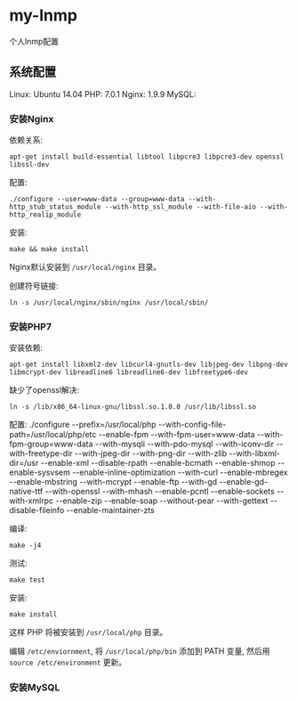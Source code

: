 # my-lnmp

个人lnmp配置

## 系统配置

Linux: Ubuntu 14.04
PHP: 7.0.1
Nginx: 1.9.9
MySQL: 

### 安装Nginx

依赖关系:
```
apt-get install build-essential libtool libpcre3 libpcre3-dev openssl libssl-dev
```

配置:
```
./configure --user=www-data --group=www-data --with-http_stub_status_module --with-http_ssl_module --with-file-aio --with-http_realip_module  
```

安装:
```
make && make install
```

Nginx默认安装到 `/usr/local/nginx` 目录。

创建符号链接:
```
ln -s /usr/local/nginx/sbin/nginx /usr/local/sbin/
```

### 安装PHP7

安装依赖:
```
apt-get install libxml2-dev libcurl4-gnutls-dev libjpeg-dev libpng-dev libmcrypt-dev libreadline6 libreadline6-dev libfreetype6-dev
```

缺少了openssl解决: 
```
ln -s /lib/x86_64-linux-gnu/libssl.so.1.0.0 /usr/lib/libssl.so
```

配置:
./configure --prefix=/usr/local/php --with-config-file-path=/usr/local/php/etc --enable-fpm --with-fpm-user=www-data --with-fpm-group=www-data --with-mysqli --with-pdo-mysql --with-iconv-dir --with-freetype-dir --with-jpeg-dir --with-png-dir --with-zlib --with-libxml-dir=/usr --enable-xml --disable-rpath --enable-bcmath --enable-shmop --enable-sysvsem --enable-inline-optimization --with-curl --enable-mbregex --enable-mbstring --with-mcrypt --enable-ftp --with-gd --enable-gd-native-ttf --with-openssl --with-mhash --enable-pcntl --enable-sockets --with-xmlrpc --enable-zip --enable-soap --without-pear --with-gettext --disable-fileinfo --enable-maintainer-zts

编译:
```
make -j4
```

测试:
```
make test
```

安装:
```
make install
```

这样 PHP 将被安装到 `/usr/local/php` 目录。

编辑 `/etc/enviornment`, 将 `/usr/local/php/bin` 添加到 PATH 变量, 然后用 `source /etc/environment` 更新。


### 安装MySQL















